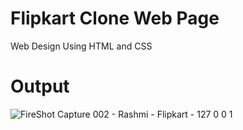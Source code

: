 # Flipkart Clone Web Page
Web Design Using HTML and CSS

# Output
![FireShot Capture 002 - Rashmi - Flipkart - 127 0 0 1](https://user-images.githubusercontent.com/73373335/209072037-d2d1e6b3-1700-421a-84c6-6bb21075f6d1.png)
